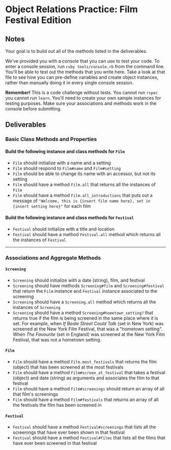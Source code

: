 # Object Relations Practice: Film Festival Edition


## Notes

Your goal is to build out all of the methods listed in the deliverables.

We've provided you with a console that you can use to test your code. To enter a console session, run `ruby tools/console.rb` from the command line. You'll be able to test out the methods that you write here. Take a look at that file to see how you can pre-define variables and create object instances, rather than manually doing it in every single console session.

**Remember!** This is a code challenge without tests. You cannot run `rspec` you cannot run `learn`. You'll need to create your own sample instances for testing purposes. Make sure your associations and methods work in the console before submitting.

## Deliverables

### Basic Class Methods and Properties

#### Build the following instance and class methods for `Film`
- `Film` should initialize with a name and a setting
- `Film` should respond to `Film#name` and `Film#setting`
- `Film` should be able to change its name with an accessor, but not its setting
- `Film` should have a method `Film.all` that returns all the instances of `Film`
- `Film` should have a method `Film.all_introductions` that puts out a message of `"Welcome, this is {insert film name here}, set in {insert setting here}"` for each film

#### Build the following instance and class methods for `Festival`
- `Festival` should initialize with a title and location
- `Festival` should have a method `Festival.all` method which returns all the instances of `Festival`

---

### Associations and Aggregate Methods
#### `Screening`
- `Screening` should initialize with a date (string), film, and festival
- `Screening` should have methods `Screening#film` and `Screening#festival` that return the `Film` instance and `Festival` instance associated to the screening
- `Screening` should have a `Screening.all` method which returns all the instances of `Screening`
- `Screening` should have a method `Screening#hometown_setting?` that returns true if the film is being screened in the same place where it is set.  For example, when _If Beale Street Could Talk_ (set in New York) was screened at the New York Film Festival, that was a "hometown setting".  When _The Favourite_ (set in England) was screened at the New York Film Festival, that was not a hometown setting.

#### `Film`
- `Film` should have a method `Film.most_festivals` that returns the film (object) that has been screened at the most festivals
- `Film` should have a method `Film#screen_at_festival` that takes a festival (object) and date (string) as arguments and associates the film to that festival
- `Film` should have a method `Film#screenings` should return an array of all that film's screenings
- `Film` should have a method `Film#festivals` that returns an array of all the festivals the film has been screened in

#### `Festival`
- `Festival` should have a method `Festival#screenings` that lists all the screenings that have ever been shown in that festival
- `Festival` should have a method `Festival#films` that lists all the films that have ever been screened in that festival
